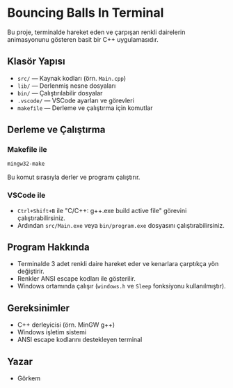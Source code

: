 # Bouncing Balls In Terminal

Bu proje, terminalde hareket eden ve çarpışan renkli dairelerin animasyonunu gösteren basit bir C++ uygulamasıdır.

## Klasör Yapısı

- `src/` — Kaynak kodları (örn. `Main.cpp`)
- `lib/` — Derlenmiş nesne dosyaları
- `bin/` — Çalıştırılabilir dosyalar
- `.vscode/` — VSCode ayarları ve görevleri
- `makefile` — Derleme ve çalıştırma için komutlar

## Derleme ve Çalıştırma

### Makefile ile

```sh
mingw32-make
```
Bu komut sırasıyla derler ve programı çalıştırır.

### VSCode ile

- `Ctrl+Shift+B` ile "C/C++: g++.exe build active file" görevini çalıştırabilirsiniz.
- Ardından `src/Main.exe` veya `bin/program.exe` dosyasını çalıştırabilirsiniz.

## Program Hakkında

- Terminalde 3 adet renkli daire hareket eder ve kenarlara çarptıkça yön değiştirir.
- Renkler ANSI escape kodları ile gösterilir.
- Windows ortamında çalışır (`windows.h` ve `Sleep` fonksiyonu kullanılmıştır).

## Gereksinimler

- C++ derleyicisi (örn. MinGW g++)
- Windows işletim sistemi
- ANSI escape kodlarını destekleyen terminal

## Yazar

- Görkem
